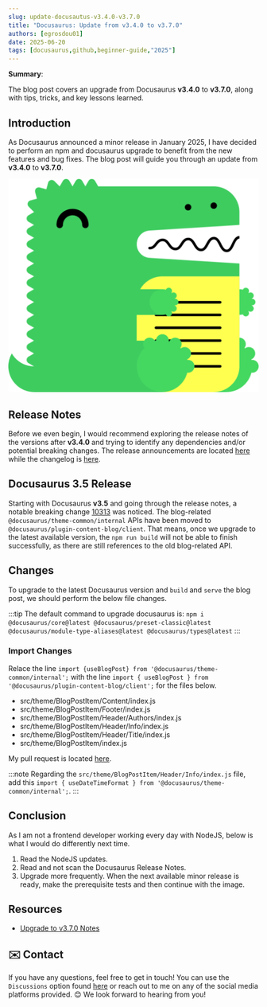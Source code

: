 ```yaml
---
slug: update-docusautus-v3.4.0-v3.7.0
title: "Docusaurus: Update from v3.4.0 to v3.7.0"
authors: [egrosdou01]
date: 2025-06-20
tags: [docusaurus,github,beginner-guide,"2025"]
---
```


**Summary**:

The blog post covers an upgrade from Docusaurus **v3.4.0** to **v3.7.0**, along with tips, tricks, and key lessons learned.
<!--truncate-->

## Introduction

As Docusaurus announced a minor release in January 2025, I have decided to perform an npm and docusaurus upgrade to benefit from the new features and bug fixes. The blog post will guide you through an update from **v3.4.0** to **v3.7.0**.

![title image reading "Docusaurus"](docusaurus.png)

## Release Notes

Before we even begin, I would recommend exploring the release notes of the versions after **v3.4.0** and trying to identify any dependencies and/or potential breaking changes. The release announcements are located [here](https://docusaurus.io/blog/releases/3.5) while the changelog is [here](https://docusaurus.io/changelog/3.7.0).

## Docusaurus 3.5 Release

Starting with Docusaurus **v3.5** and going through the release notes, a notable breaking change [10313](https://github.com/facebook/docusaurus/pull/10313) was noticed. The blog-related `@docusaurus/theme-common/internal` APIs have been moved to `@docusaurus/plugin-content-blog/client`. That means, once we upgrade to the latest available version, the `npm run build` will not be able to finish successfully, as there are still references to the old blog-related API.

## Changes

To upgrade to the latest Docusaurus version and `build` and `serve` the blog post, we should perform the below file changes.

:::tip
The default command to upgrade docusaurus is: ```npm i @docusaurus/core@latest @docusaurus/preset-classic@latest @docusaurus/module-type-aliases@latest @docusaurus/types@latest```
:::

### Import Changes

Relace the line `import {useBlogPost} from '@docusaurus/theme-common/internal';` with the line `import { useBlogPost } from '@docusaurus/plugin-content-blog/client';` for the files below.
- src/theme/BlogPostItem/Content/index.js
- src/theme/BlogPostItem/Footer/index.js
- src/theme/BlogPostItem/Header/Authors/index.js
- src/theme/BlogPostItem/Header/Info/index.js
- src/theme/BlogPostItem/Header/Title/index.js
- src/theme/BlogPostItem/index.js

My pull request is located [here](https://github.com/egrosdou01/blog.grosdouli.dev/pull/18).

:::note
Regarding the `src/theme/BlogPostItem/Header/Info/index.js` file, add this `import { useDateTimeFormat } from '@docusaurus/theme-common/internal';`.
:::

## Conclusion

As I am not a frontend developer working every day with NodeJS, below is what I would do differently next time.

1. Read the NodeJS updates.
1. Read and not scan the Docusaurus Release Notes.
1. Upgrade more frequently. When the next available minor release is ready, make the prerequisite tests and then continue with the image.

## Resources

- [Upgrade to v3.7.0 Notes](https://docusaurus.io/docs/3.7.0/migration)

## ✉️ Contact

If you have any questions, feel free to get in touch! You can use the `Discussions` option found [here](https://github.com/egrosdou01/blog.grosdouli.dev/discussions) or reach out to me on any of the social media platforms provided. 😊 We look forward to hearing from you!